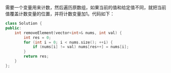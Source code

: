 需要一个变量用来计数，然后遍历原数组，如果当前的值和给定值不同，就把当前值覆盖计数变量的位置，并将计数变量加1。代码如下：

```c++
class Solution {
public:
    int removeElement(vector<int>& nums, int val) {
        int res = 0;
        for (int i = 0; i < nums.size(); ++i) {
            if (nums[i] != val) nums[res++] = nums[i];
        }
        return res;
    }
};
```

